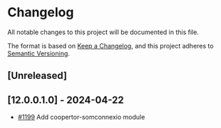 # Changelog
All notable changes to this project will be documented in this file.

The format is based on [Keep a Changelog](https://keepachangelog.com/en/1.0.0/),
and this project adheres to [Semantic Versioning](https://semver.org/spec/v2.0.0.html).

## [Unreleased]
## [12.0.0.1.0] - 2024-04-22
- [#1199](https://git.coopdevs.org/coopdevs/som-connexio/odoo-somconnexio/-/merge_requests/1199) Add coopertor-somconnexio module
